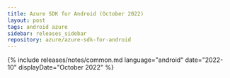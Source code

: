 ```yaml
---
title: Azure SDK for Android (October 2022)
layout: post
tags: android azure
sidebar: releases_sidebar
repository: azure/azure-sdk-for-android
---
```

{% include releases/notes/common.md language="android" date="2022-10" displayDate="October 2022" %}